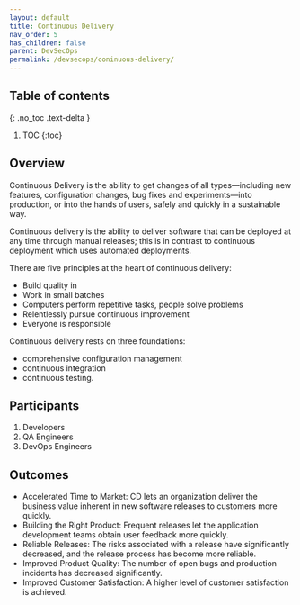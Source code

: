 ```yaml
---
layout: default
title: Continuous Delivery
nav_order: 5
has_children: false
parent: DevSecOps
permalink: /devsecops/coninuous-delivery/
---
```

## Table of contents
{: .no_toc .text-delta }

1. TOC
{:toc}

## Overview
Continuous Delivery is the ability to get changes of all types—including new features, configuration changes, bug fixes and experiments—into production, or into the hands of users, safely and quickly in a sustainable way.

Continuous delivery is the ability to deliver software that can be deployed at any time through manual releases; this is in contrast to continuous deployment which uses automated deployments.

There are five principles at the heart of continuous delivery:

- Build quality in
- Work in small batches
- Computers perform repetitive tasks, people solve problems
- Relentlessly pursue continuous improvement
- Everyone is responsible

Continuous delivery rests on three foundations: 
- comprehensive configuration management
- continuous integration 
- continuous testing.

## Participants
1. Developers
2. QA Engineers
3. DevOps Engineers

## Outcomes
- Accelerated Time to Market: CD lets an organization deliver the business value inherent in new software releases to customers more quickly.
- Building the Right Product: Frequent releases let the application development teams obtain user feedback more quickly. 
- Reliable Releases: The risks associated with a release have significantly decreased, and the release process has become more reliable. 
- Improved Product Quality: The number of open bugs and production incidents has decreased significantly.
- Improved Customer Satisfaction: A higher level of customer satisfaction is achieved.
